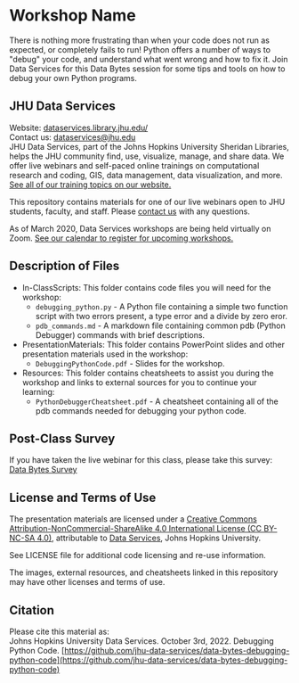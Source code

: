 # Workshop Name
There is nothing more frustrating than when your code does not run as expected, or completely fails to run! Python offers a number of ways to "debug" your code, and understand what went wrong and how to fix it. Join Data Services for this Data Bytes session for some tips and tools on how to debug your own Python programs.

## JHU Data Services   
Website: [dataservices.library.jhu.edu/](https://dataservices.library.jhu.edu/)   
Contact us: [dataservices@jhu.edu](mailto:dataservices@jhu.edu)   
JHU Data Services, part of the Johns Hopkins University Sheridan Libraries, helps the JHU community find, use, visualize, manage, and share data. We offer live webinars and self-paced online trainings on computational research and coding, GIS, data management, data visualization, and more. [See all of our training topics on our website.](https://dataservices.library.jhu.edu/training-workshops/)   

This repository contains materials for one of our live webinars open to JHU students, faculty, and staff. Please [contact us](mailto:dataservices@jhu.edu) with any questions.

As of March 2020, Data Services workshops are being held virtually on Zoom. [See our calendar to register for upcoming workshops.](https://dataservices.library.jhu.edu/training-workshops/calendar/)


## Description of Files
- In-ClassScripts: This folder contains code files you will need for the workshop:
    - `debugging_python.py` - A Python file containing a simple two function script with two errors present, a type error and a divide by zero eror.
    - `pdb_commands.md` - A markdown file containing common pdb (Python Debugger) commands with brief descriptions.
- PresentationMaterials: This folder contains PowerPoint slides and other presentation materials used in the workshop:
    - `DebuggingPythonCode.pdf` - Slides for the workshop.
- Resources: This folder contains cheatsheets to assist you during the workshop and links to external sources for you to continue your learning:
    - `PythonDebuggerCheatsheet.pdf` - A cheatsheet containing all of the pdb commands needed for debugging your python code.

## Post-Class Survey
If you have taken the live webinar for this class, please take this survey: [Data Bytes Survey](https://bit.ly/data-bytes-survey)


## License and Terms of Use
The presentation materials are licensed under a [Creative Commons Attribution-NonCommercial-ShareAlike 4.0 International License (CC BY-NC-SA 4.0)](https://creativecommons.org/licenses/by-nc-sa/4.0/), attributable to [Data Services](https://dataservices.library.jhu.edu/), Johns Hopkins University. 

See LICENSE file for additional code licensing and re-use information.   

The images, external resources, and cheatsheets linked in this repository may have other licenses and terms of use.


## Citation
Please cite this material as:    
Johns Hopkins University Data Services. October 3rd, 2022. Debugging Python Code. [https://github.com/jhu-data-services/data-bytes-debugging-python-code](https://github.com/jhu-data-services/data-bytes-debugging-python-code)
